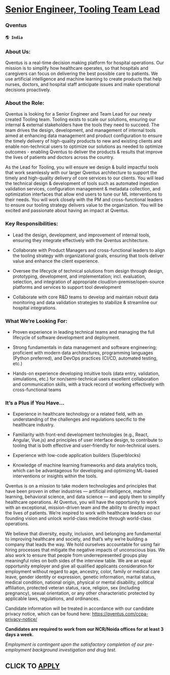 # [Senior Engineer, Tooling Team Lead](https://www.remotewlb.com/apply/senior-engineer-tooling-team-lead)  
### Qventus  
#### `🌎 India`  

### About Us:

Qventus is a real-time decision making platform for hospital operations. Our mission is to simplify how healthcare operates, so that hospitals and caregivers can focus on delivering the best possible care to patients. We use artificial intelligence and machine learning to create products that help nurses, doctors, and hospital staff anticipate issues and make operational decisions proactively.

### About the Role:

Qventus is looking for a Senior Engineer and Team Lead for our newly created Tooling team. Tooling exists to scale our solutions, ensuring our internal & external stakeholders have the tools they need to succeed. The team drives the design, development, and management of internal tools aimed at enhancing data management and product configuration to ensure the timely delivery of high-quality products to new and existing clients and enable non-technical users to optimize our solutions as needed to optimize outcomes - enabling Qventus to deliver the products & results that improve the lives of patients and doctors across the country.

As the Lead for Tooling, you will ensure we design & build impactful tools that work seamlessly with our larger Qventus architecture to support the timely and high-quality delivery of core services to our clients. You will lead the technical design & development of tools such as automated ingestion validation services, configuration management & metadata collection, and optimization interfaces that allow end users to tune our ML interventions to their needs. You will work closely with the PM and cross-functional leaders to ensure our tooling strategy delivers value to the organization. You will be excited and passionate about having an impact at Qventus.

### Key Responsibilities:

  * Lead the design, development, and improvement of internal tools, ensuring they integrate effectively with the Qventus architecture.

  * Collaborate with Product Managers and cross-functional leaders to align the tooling strategy with organizational goals, ensuring that tools deliver value and enhance the client experience.

  * Oversee the lifecycle of technical solutions from design through design, prototyping, development, and implementation; incl. evaluation, selection, and integration of appropriate cloud/on-premise/open-source platforms and services to support tool development

  * Collaborate with core R&D teams to develop and maintain robust data monitoring and data validation strategies to stabilize & streamline our hospital integrations.

### What We’re Looking For:

  * Proven experience in leading technical teams and managing the full lifecycle of software development and deployment.

  * Strong fundamentals in data management and software engineering; proficient with modern data architectures, programming languages (Python preferred), and DevOps practices (CI/CD, automated testing, etc.)

  * Hands-on experience developing intuitive tools (data entry, validation, simulations, etc.) for non/semi-technical users excellent collaboration and communication skills, with a track record of working effectively with cross-functional teams

### It’s a Plus if You Have…

  * Experience in healthcare technology or a related field, with an understanding of the challenges and regulations specific to the healthcare industry.

  * Familiarity with front-end development technologies (e.g., React, Angular, Vue.js) and principles of user interface design, to contribute to tooling that is both effective and user-friendly for non-technical users.

  * Experience with low-code application builders (Superblocks)

  * Knowledge of machine learning frameworks and data analytics tools, which can be advantageous for developing and optimizing ML-based interventions or insights within the tools.

Qventus is on a mission to take modern technologies and principles that have been proven in other industries — artificial intelligence, machine learning, behavioral science, and data science — and apply them to simplify healthcare operations. At Qventus, you will have the opportunity to work with an exceptional, mission-driven team and the ability to directly impact the lives of patients. We’re inspired to work with healthcare leaders on our founding vision and unlock world-class medicine through world-class operations.

We believe that diversity, equity, inclusion, and belonging are fundamental to improving healthcare and society, and that’s why we’re building a company that leads the way. We hold ourselves accountable for using fair hiring processes that mitigate the negative impacts of unconscious bias. We also work to ensure that people from underrepresented groups play meaningful roles on both sides of the interview table. We are an equal opportunity employer and give all qualified applicants consideration for employment without regard to age, ancestry, color, family or medical care leave, gender identity or expression, genetic information, marital status, medical condition, national origin, physical or mental disability, political affiliation, protected veteran status, race, religion, sex (including pregnancy), sexual orientation, or any other characteristic protected by applicable laws, regulations, and ordinances.

Candidate information will be treated in accordance with our candidate privacy notice, which can be found here: https://qventus.com/ccpa-privacy-notice/

 **Candidates are required to work from our NCR/Noida offices for at least 3 days a week.**

 _Employment is contingent upon the satisfactory completion of our pre-employment background investigation and drug test._

  
## CLICK TO [APPLY](https://www.remotewlb.com/apply/senior-engineer-tooling-team-lead)

